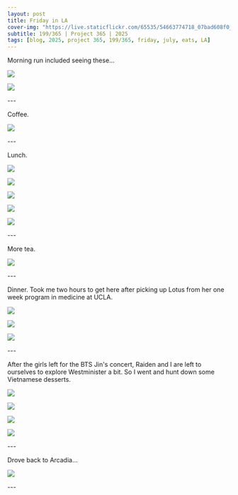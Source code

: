 ```yaml
---
layout: post
title: Friday in LA
cover-img: "https://live.staticflickr.com/65535/54663774718_07bad608f0_h.jpg"
subtitle: 199/365 | Project 365 | 2025
tags: [blog, 2025, project 365, 199/365, friday, july, eats, LA]
---
```

<style>
  .intro-header.big-img {
    background-position:center; 
  }
</style>
Morning run included seeing these... 
<p class="post-img-wrap">
  <img src="https://live.staticflickr.com/65535/54663774718_07bad608f0_h.jpg">
</p>
<p class="post-img-wrap">
  <img src="https://live.staticflickr.com/65535/54663774688_899aa4f0a6_h.jpg">
</p>
---

Coffee.
<p class="post-img-wrap">
  <img src="https://live.staticflickr.com/65535/54663855014_a732c53a2d_h.jpg">
</p>
---

Lunch.
<p class="post-img-wrap">
  <img src="https://live.staticflickr.com/65535/54663966665_2018b7b1f8_h.jpg">
</p>
<p class="post-img-wrap">
  <img src="https://live.staticflickr.com/65535/54663976065_e6d11b61cd_h.jpg">
</p>
<p class="post-img-wrap">
  <img src="https://live.staticflickr.com/65535/54662810302_b0dacf9bea_h.jpg">
</p>
<p class="post-img-wrap">
  <img src="https://live.staticflickr.com/65535/54662814582_2b4916150e_h.jpg">
</p>
<p class="post-img-wrap">
  <img src="https://live.staticflickr.com/65535/54663872378_6cb6234327_h.jpg">
</p>
---

More tea.
<p class="post-img-wrap">
  <img src="https://live.staticflickr.com/65535/54662815757_1f84c1eb69_h.jpg">
</p>
---

Dinner. Took me two hours to get here after picking up Lotus from her one week program in medicine at UCLA.
<p class="post-img-wrap">
  <img src="https://live.staticflickr.com/65535/54665064193_42724e5c5b_h.jpg">
</p>
<p class="post-img-wrap">
  <img src="https://live.staticflickr.com/65535/54664006877_0928bf508e_h.jpg">
</p>
<p class="post-img-wrap">
  <img src="https://live.staticflickr.com/65535/54665064183_43b29a3b99_h.jpg">
</p>
---

After the girls left for the BTS Jin's concert, Raiden and I are left to ourselves to explore Westminister a bit. So I went and hunt down some Vietnamese desserts.
<p class="post-img-wrap">
  <img src="https://live.staticflickr.com/65535/54665066328_e0db501b02_h.jpg">
</p>
<p class="post-img-wrap">
  <img src="https://live.staticflickr.com/65535/54665075039_e9a93ebe77_h.jpg">
</p>
<p class="post-img-wrap">
  <img src="https://live.staticflickr.com/65535/54664835866_abd73b473e_h.jpg">
</p>
<p class="post-img-wrap">
  <img src="https://live.staticflickr.com/65535/54664835676_052a42815c_h.jpg">
</p>
---

Drove back to Arcadia...
<p class="post-img-wrap">
  <img src="https://live.staticflickr.com/65535/54665066793_f98f3005e3_h.jpg">
</p>
---







